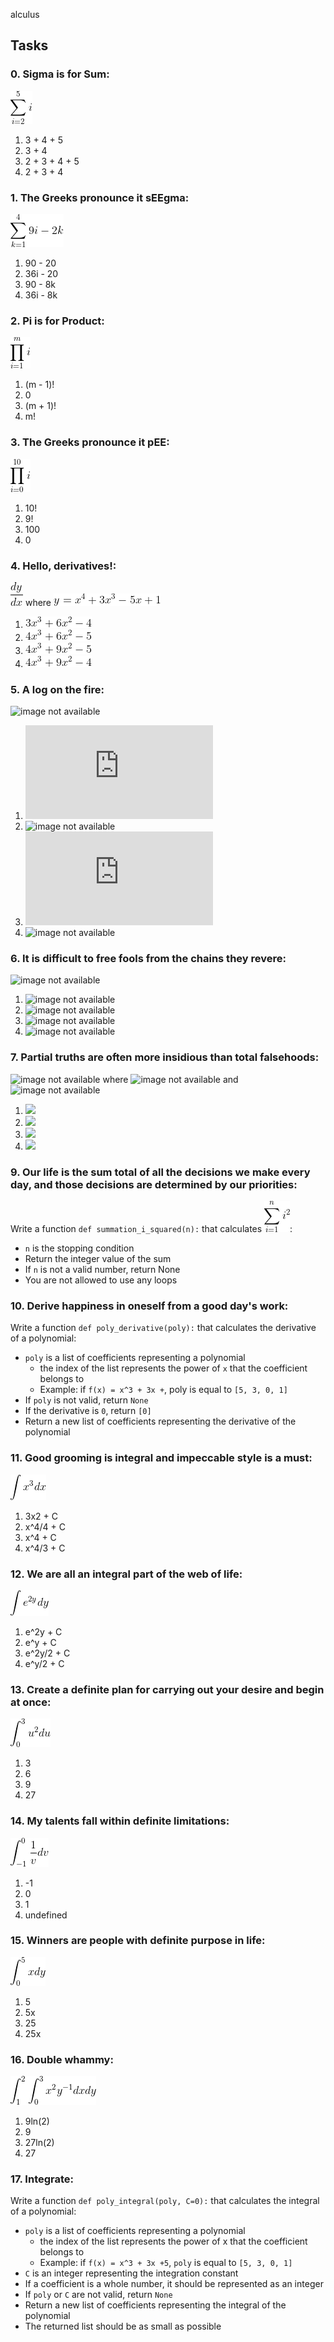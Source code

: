 alculus

## Tasks

### 0. Sigma is for Sum:
![](https://github.com/KrasniKot/holbertonschool-machine_learning/blob/main/doc/calc/calc0.gif?raw=true)
1. 3 + 4 + 5
2. 3 + 4
3. 2 + 3 + 4 + 5
4. 2 + 3 + 4

### 1. The Greeks pronounce it sEEgma:
![](https://github.com/KrasniKot/holbertonschool-machine_learning/blob/main/doc/calc/calc1.gif?raw=true)
1. 90 - 20
2. 36i - 20
3. 90 - 8k
4. 36i - 8k

### 2. Pi is for Product:
![](https://github.com/KrasniKot/holbertonschool-machine_learning/blob/main/doc/calc/calc2.gif?raw=true)
1. (m - 1)!
2. 0
3. (m + 1)!
4. m!

### 3. The Greeks pronounce it pEE:
![](https://github.com/KrasniKot/holbertonschool-machine_learning/blob/main/doc/calc/calc3.gif?raw=true)
1. 10!
2. 9!
3. 100
4. 0

### 4. Hello, derivatives!:
![](https://github.com/KrasniKot/holbertonschool-machine_learning/blob/main/doc/calc/calc41.gif?raw=true) where ![](https://github.com/KrasniKot/holbertonschool-machine_learning/blob/main/doc/calc/calc42.gif?raw=true)

1. ![](https://github.com/KrasniKot/holbertonschool-machine_learning/blob/main/doc/calc/calc4_ans1.gif?raw=true)
2. ![](https://github.com/KrasniKot/holbertonschool-machine_learning/blob/main/doc/calc/calc4_ans2.gif?raw=true)
3. ![](https://github.com/KrasniKot/holbertonschool-machine_learning/blob/main/doc/calc/calc4_ans3.gif?raw=true)
4. ![](https://github.com/KrasniKot/holbertonschool-machine_learning/blob/main/doc/calc/calc4_ans4.gif?raw=true)

### 5. A log on the fire:
![image not available](https://latex.codecogs.com/gif.latex?\frac{d&space;(xln(x))}{dx})
1. ![image not available](https://latex.codecogs.com/gif.latex?ln(x))
2. ![image not available](https://latex.codecogs.com/gif.latex?\frac{1}{x}%20+%201)
3. ![image not available](https://latex.codecogs.com/gif.latex?ln(x)%20+%201)
4. ![image not available](https://latex.codecogs.com/gif.latex?\frac{1}{x})

### 6. It is difficult to free fools from the chains they revere:
![image not available](https://latex.codecogs.com/gif.latex?\frac{d&space;(ln(x^2))}{dx})
1. ![image not available](https://latex.codecogs.com/gif.latex?\frac{2}{x})
2. ![image not available](https://latex.codecogs.com/gif.latex?\frac{1}{x^2})
3. ![image not available](https://latex.codecogs.com/gif.latex?\frac{2}{x^2})
4. ![image not available](https://latex.codecogs.com/gif.latex?\frac{1}{x})

### 7. Partial truths are often more insidious than total falsehoods:
![image not available](https://latex.codecogs.com/gif.latex?\frac{\partial}{\partial&space;y}&space;f(x,&space;y)) where ![image not available](https://latex.codecogs.com/gif.latex?f(x,&space;y)&space;=&space;e^{xy}) and ![image not available](https://latex.codecogs.com/gif.latex?\frac{\partial&space;x}{\partial&space;y}=\frac{\partial&space;y}{\partial&space;x}=0)
1. ![](https://latex.codecogs.com/gif.latex?e^{xy})
2. ![](https://latex.codecogs.com/gif.latex?ye^{xy})
3. ![](https://latex.codecogs.com/gif.latex?xe^{xy})
4. ![](https://latex.codecogs.com/gif.latex?e^{x})

### 9. Our life is the sum total of all the decisions we make every day, and those decisions are determined by our priorities:
Write a function `def summation_i_squared(n):` that calculates ![](https://github.com/KrasniKot/holbertonschool-machine_learning/blob/main/doc/calc/calc-10.gif?raw=true):

- `n` is the stopping condition
- Return the integer value of the sum
- If `n` is not a valid number, return None
- You are not allowed to use any loops

### 10. Derive happiness in oneself from a good day's work:
Write a function `def poly_derivative(poly):` that calculates the derivative of a polynomial:

- `poly` is a list of coefficients representing a polynomial
  - the index of the list represents the power of `x` that the coefficient belongs to
  - Example: if `f(x) = x^3 + 3x +`, poly is equal to `[5, 3, 0, 1]`
- If `poly` is not valid, return `None`
- If the derivative is `0`, return `[0]`
- Return a new list of coefficients representing the derivative of the polynomial

### 11. Good grooming is integral and impeccable style is a must:
![](https://github.com/KrasniKot/holbertonschool-machine_learning/blob/main/doc/calc/calc-11.gif?raw=true)
1. 3x2 + C
2. x^4/4 + C
3. x^4 + C
4. x^4/3 + C

### 12. We are all an integral part of the web of life:
![](https://github.com/KrasniKot/holbertonschool-machine_learning/blob/main/doc/calc/calc-12.gif?raw=true)
1. e^2y + C
2. e^y + C
3. e^2y/2 + C
4. e^y/2 + C

### 13. Create a definite plan for carrying out your desire and begin at once:
![](https://github.com/KrasniKot/holbertonschool-machine_learning/blob/main/doc/calc/calc-13.gif?raw=true)
1. 3
2. 6
3. 9
4. 27

### 14. My talents fall within definite limitations:
![](https://github.com/KrasniKot/holbertonschool-machine_learning/blob/main/doc/calc/calc-14.gif?raw=true)
1. -1
2. 0
3. 1
4. undefined

### 15. Winners are people with definite purpose in life:
![](https://github.com/KrasniKot/holbertonschool-machine_learning/blob/main/doc/calc/calc-16.gif?raw=true)
1. 5
2. 5x
3. 25
4. 25x

### 16. Double whammy:
![](https://github.com/KrasniKot/holbertonschool-machine_learning/blob/main/doc/calc/calc-15.gif?raw=true)
1. 9ln(2)
2. 9
3. 27ln(2)
4. 27

### 17. Integrate:
Write a function `def poly_integral(poly, C=0):` that calculates the integral of a polynomial:

- `poly` is a list of coefficients representing a polynomial
  - the index of the list represents the power of x that the coefficient belongs to
  - Example: if `f(x) = x^3 + 3x +5`, `poly` is equal to `[5, 3, 0, 1]`
- `C` is an integer representing the integration constant
- If a coefficient is a whole number, it should be represented as an integer
- If `poly` or `C` are not valid, return `None`
- Return a new list of coefficients representing the integral of the polynomial
- The returned list should be as small as possible
